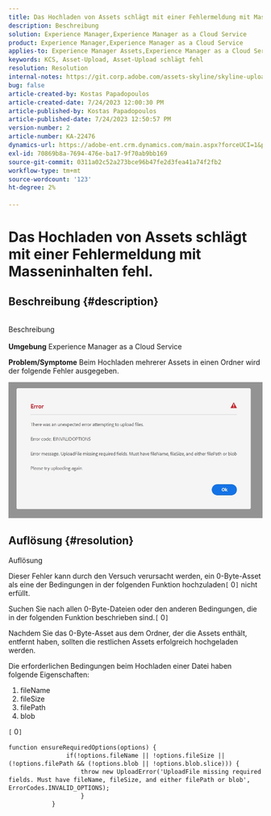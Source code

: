 ```yaml
---
title: Das Hochladen von Assets schlägt mit einer Fehlermeldung mit Masseninhalten fehl.
description: Beschreibung
solution: Experience Manager,Experience Manager as a Cloud Service
product: Experience Manager,Experience Manager as a Cloud Service
applies-to: Experience Manager Assets,Experience Manager as a Cloud Service
keywords: KCS, Asset-Upload, Asset-Upload schlägt fehl
resolution: Resolution
internal-notes: https://git.corp.adobe.com/assets-skyline/skyline-upload/blob/6d124d4083060e139b2e2d6ac99b33087bc85a53/src/upload-file.js#L32
bug: false
article-created-by: Kostas Papadopoulos
article-created-date: 7/24/2023 12:00:30 PM
article-published-by: Kostas Papadopoulos
article-published-date: 7/24/2023 12:50:57 PM
version-number: 2
article-number: KA-22476
dynamics-url: https://adobe-ent.crm.dynamics.com/main.aspx?forceUCI=1&pagetype=entityrecord&etn=knowledgearticle&id=42946eae-192a-ee11-bdf4-6045bd006b4b
exl-id: 70869b8a-7694-476e-ba17-9f70ab9bb169
source-git-commit: 0311a02c52a273bce96b47fe2d3fea41a74f2fb2
workflow-type: tm+mt
source-wordcount: '123'
ht-degree: 2%

---
```


# Das Hochladen von Assets schlägt mit einer Fehlermeldung mit Masseninhalten fehl.

## Beschreibung {#description}

<br>Beschreibung<br><br>
<b>Umgebung</b>
Experience Manager as a Cloud Service

<b>Problem/Symptome</b>
Beim Hochladen mehrerer Assets in einen Ordner wird der folgende Fehler ausgegeben.

![](assets/___44946eae-192a-ee11-bdf4-6045bd006b4b___.jpeg)


## Auflösung {#resolution}

Auflösung<br>


Dieser Fehler kann durch den Versuch verursacht werden, ein 0-Byte-Asset als eine der Bedingungen in der folgenden Funktion hochzuladen`[` 0`]`  nicht erfüllt.

Suchen Sie nach allen 0-Byte-Dateien oder den anderen Bedingungen, die in der folgenden Funktion beschrieben sind.`[` 0`]`

Nachdem Sie das 0-Byte-Asset aus dem Ordner, der die Assets enthält, entfernt haben, sollten die restlichen Assets erfolgreich hochgeladen werden.

Die erforderlichen Bedingungen beim Hochladen einer Datei haben folgende Eigenschaften:

1. fileName
2. fileSize
3. filePath
4. blob


`[` 0`]`


```none
function ensureRequiredOptions(options) {
                if(!options.fileName || !options.fileSize || (!options.filePath && (!options.blob || !options.blob.slice))) {
                    throw new UploadError('UploadFile missing required fields. Must have fileName, fileSize, and either filePath or blob', ErrorCodes.INVALID_OPTIONS);
                    }
            }
```
